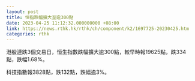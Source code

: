 ```yaml
---
layout: post
title: 恒指跌幅擴大至逾300點
date: 2023-04-25 11:12:32.000000000 +08:00
link: https://news.rthk.hk/rthk/ch/component/k2/1697725-20230425.htm
categories: rthk
---
```


港股連跌3個交易日，恒生指數跌幅擴大逾300點，較早時報19625點，跌334點，跌幅1.68%。

科技指數報3828點，跌132點，跌幅逾3%。
